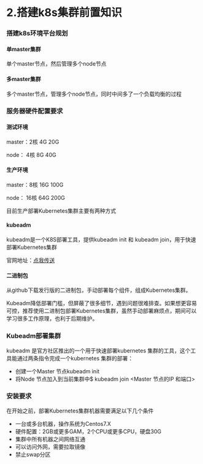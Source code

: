 # 2.搭建k8s集群前置知识

### 搭建k8s环境平台规划

#### 单master集群

单个master节点，然后管理多个node节点

#### 多master集群

多个master节点，管理多个node节点，同时中间多了一个负载均衡的过程

### 服务器硬件配置要求

#### 测试环境

master：2核 4G 20G

node： 4核 8G 40G

#### 生产环境

master：8核 16G 100G

node： 16核 64G 200G

目前生产部署Kubernetes集群主要有两种方式

#### kubeadm

kubeadm是一个K8S部署工具，提供kubeadm init 和 kubeadm join，用于快速部署Kubernetes集群

官网地址：[点我传送](https://kubernetes.io/zh/docs/setup/production-environment/tools/kubeadm/install-kubeadm/)

#### 二进制包

从github下载发行版的二进制包，手动部署每个组件，组成Kubernetes集群。

Kubeadm降低部署门槛，但屏蔽了很多细节，遇到问题很难排查。如果想更容易可控，推荐使用二进制包部署Kubernetes集群，虽然手动部署麻烦点，期间可以学习很多工作原理，也利于后期维护。

### Kubeadm部署集群

kubeadm 是官方社区推出的一个用于快速部署kubernetes 集群的工具，这个工具能通过两条指令完成一个kubernetes 集群的部署：

* 创建一个Master 节点kubeadm init
* 将Node 节点加入到当前集群中$ kubeadm join \<Master 节点的IP 和端口>

### 安装要求

在开始之前，部署Kubernetes集群机器需要满足以下几个条件

* 一台或多台机器，操作系统为Centos7.X
* 硬件配置：2GB或更多GAM，2个CPU或更多CPU，硬盘30G
* 集群中所有机器之间网络互通
* 可以访问外网，需要拉取镜像
* 禁止swap分区
